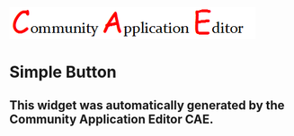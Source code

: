 ![CAE](https://github.com/CAE-Community-Application-Editor/application-1/blob/gh-pages/frontendComponent-2/img/logo.png)  

Simple Button
===================


This widget was automatically generated by the Community Application Editor CAE.  
---------------
